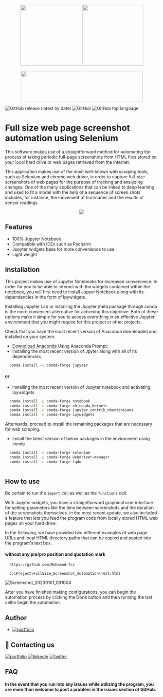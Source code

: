 

<p align="center"><img  src="https://user-images.githubusercontent.com/99288525/211031801-b21a87b6-8506-4629-a1e8-51d44a4f508e.gif"   width="200" height="200">
<img src="https://www.perfecto.io/sites/perfecto.io/files/image/2020-05/social-blog-what-to-expect-with-selenium.jpg"  width="200" height="200">
<p align="center"><img  src="https://docs.servicestack.net/assets/jupyter-python.6188762b.png"   width="400" height="100">

![GitHub release (latest by date)](https://img.shields.io/github/v/release/mohamad-fcz/fullsize_screenshot?label=Version&logo=GitHub&style=plastic)
![GitHub](https://img.shields.io/github/license/mohamad-fcz/fullsize_screenshot?color=yellow&logo=Osano&logoColor=yellow)
![GitHub top language](https://img.shields.io/github/languages/top/mohamad-fcz/fullsize_screenshot?color=orange&logo=jupyter&logoColor=orange)

# Full size web page screenshot automation using Selenium

This software makes use of a straightforward method for automating the process of taking periodic full-page screenshots from HTML files stored on your local hard drive or web pages retrieved from the internet.

This application makes use of the most well-known web scraping tools, such as Selenium and chrome web driver, in order to capture full-size screenshots of web pages for the purpose of tracking and analyzing changes. One of the many applications that can be linked to deep learning and used to fit a model with the help of a sequence of screen shots includes, for instance, the movement of hurricanes and the results of sensor readings.


<p align="center"><img  src="https://ane4bf-datap1.s3-eu-west-1.amazonaws.com/wmocms/s3fs-public/styles/featured_media_detail/public/news/featured_media/EgZ8gkVUMAcSR-g.png?dpwhumNyJzU1pvOs721UvI8evhsQu7zz&itok=yml6jj3c">

## Features

- 100% Jupyter Notebook 
- Compatible with IDEs such as Pycharm
- Jupyter widgets base for more convenience to use
- Light weight


## Installation
This project makes use of Jupyter Notebooks for increased convenience. In order for you to be able to interact with the widgets contained within the notebook, you will first need to install Jupyer Notebook along with its dependencies in the form of Ipywidgets.

Installing Jupyter Lab or installing the Jupyter meta package through conda is the more convenient alternative for achieving this objective. Both of these options make it simple for you to access everything in an effective Jupyter environment that you might require for this project or other projects.

Check that you have the most recent version of Anaconda downloaded and installed on your system.

- [Downdload Anaconda](https://www.anaconda.com/products/distribution)
Using Anaconda Prompt:
- installing the most recent version of Jpyter along with all of its dependencies.

```bash
  conda install -c conda-forge jupyter
```
#### or
- installing the most recent version of Jupyter notebook and activating Ipywidgets.

```bash
  conda install -c conda-forge notebook
  conda install -c conda-forge nb_conda_kernels
  conda install -c conda-forge jupyter_contrib_nbextensions
  conda install -c conda-forge ipywidgets
```
Afterwards, proceed to install the remaining packages that are necessary for web scraping.
- Install the latest version of below packages in the environment using conda

```bash
  conda install -c conda-forge selenium
  conda install -c conda-forge webdriver-manager
  conda install -c conda-forge tqdm
 
```
    
## How to use

Be certain to run the `import` cell as well as the `functions` cell.

With Jupyter widgets, you have a straightforward graphical user interface for setting parameters like the time between screenshots and the duration of the screenshots themselves. In the most recent update, we also included a feature that lets you feed the program code from locally stored HTML web pages on your hard drive.

In the following, we have provided two different examples of web page URLs and local HTML directory paths that can be copied and pasted into the program's text box.
#### without any pre/pro position and quotation mark



```bash
  https://github.com/Mohamad-fcz
```
```bash
  C:\Project\FullSize_Screenshot_Automation\Test.html
```

![Screenshot_20230101_091004](https://user-images.githubusercontent.com/99288525/211022334-0f009ed1-c098-4916-acd8-c6a41d3290de.png)

After you have finished making configurations, you can begin the automation process by clicking the Done button and then running the last cellto begin the automation.
## Author

- [![portfolio](https://img.shields.io/badge/Mohamad%20Ahmadzadeh-000?style=for-the-badge&logo=github&logoColor=white)](https://github.com/Mohamad-fcz)



## 🔗 Contacting us
[![portfolio](https://img.shields.io/badge/telegram-000?style=for-the-badge&logo=telegram&logoColor=white)](https://t.me/erfan_fcz)
[![linkedin](https://img.shields.io/badge/linkedin-0A66C2?style=for-the-badge&logo=linkedin&logoColor=white)](https://www.linkedin.com/in/mohamad-ahmadzdeh-223671187/)
[![twitter](https://img.shields.io/badge/twitter-1DA1F2?style=for-the-badge&logo=twitter&logoColor=white)](https://twitter.com/erfan_fcz)


## FAQ

#### In the event that you run into any issues while utilizing the program, you are more than welcome to post a problem in the issues section of GitHub.

